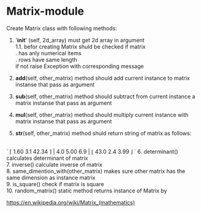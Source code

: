# Matrix-module

Create Matrix class with following methods:

1. '__init__' (self, 2d_array) must get 2d array in argument <br>
1.1. befor creating Matrix shuld be checked if matrix <br>
   . has anly numerical items <br>
   . rows have same length <br>
if not raise Exception with corresponding message <br>

2. __add__(self, other_matrix) method should add current instance to matrix instanse that pass as argument <br>
3. __sub__(self, other_matrix) method should subtract from current instance a matrix instanse that pass as argument <br>
4. __mul__(self, other_matrix) method should multiply current instance with matrix instanse that pass as argument <br>
5. __str__(self, other_matrix) method shuld return string of matrix as follows: <br>
<br>
`
⌈ 1.60  3.1 42.34 ⌉ 
|  4.0 5.00   6.9 | 
⌊ 43.0  2.4  3.99 ⌋ 
`
6. determinant() calculates determinant of matrix <br>
7. inverse() calculate inverse of matrix <br>
8. same_dimention_with(other_matrix) makes sure other matrix has the same dimension as instance matrix <br>
9. is_square() check if matrix is square <br>
10. random_matrix() static method returns instance of Matrix by <br>


https://en.wikipedia.org/wiki/Matrix_(mathematics)
